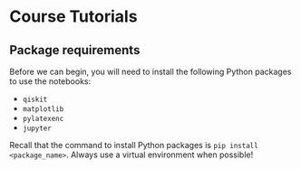 # Course Tutorials

## Package requirements
Before we can begin, you will need to install the following Python packages to use the notebooks:
- `qiskit`
- `matplotlib`
- `pylatexenc`
- `jupyter`

Recall that the command to install Python packages is `pip install <package_name>`.
Always use a virtual environment when possible!